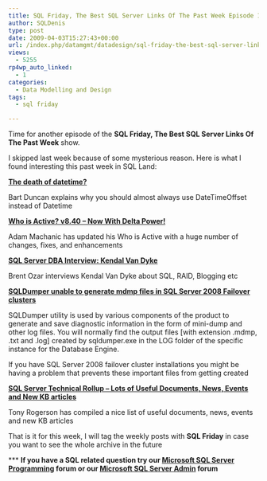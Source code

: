 ```yaml
---
title: SQL Friday, The Best SQL Server Links Of The Past Week Episode 16
author: SQLDenis
type: post
date: 2009-04-03T15:27:43+00:00
url: /index.php/datamgmt/datadesign/sql-friday-the-best-sql-server-links-of-17/
views:
  - 5255
rp4wp_auto_linked:
  - 1
categories:
  - Data Modelling and Design
tags:
  - sql friday

---
```

Time for another episode of the **SQL Friday, The Best SQL Server Links Of The Past Week** show.
  
I skipped last week because of some mysterious reason. Here is what I found interesting this past week in SQL Land:

**[The death of datetime?][1]**
  
Bart Duncan explains why you should almost always use DateTimeOffset instead of Datetime

**[Who is Active? v8.40 &#8211; Now With Delta Power!][2]**
  
Adam Machanic has updated his Who is Active with a huge number of changes, fixes, and enhancements

**[SQL Server DBA Interview: Kendal Van Dyke][3]**
  
Brent Ozar interviews Kendal Van Dyke about SQL, RAID, Blogging etc

**[SQLDumper unable to generate mdmp files in SQL Server 2008 Failover clusters][4]**
  
SQLDumper utility is used by various components of the product to generate and save diagnostic information in the form of mini-dump and other log files. You will normally find the output files [with extension .mdmp, .txt and .log] created by sqldumper.exe in the LOG folder of the specific instance for the Database Engine.
  
If you have SQL Server 2008 failover cluster installations you might be having a problem that prevents these important files from getting created 

**[SQL Server Technical Rollup &#8211; Lots of Useful Documents, News, Events and New KB articles][5]**
  
Tony Rogerson has compiled a nice list of useful documents, news, events and new KB articles



That is it for this week, I will tag the weekly posts with **SQL Friday** in case you want to see the whole archive in the future

\*** **If you have a SQL related question try our [Microsoft SQL Server Programming][6] forum or our [Microsoft SQL Server Admin][7] forum**<ins></ins>

 [1]: http://blogs.msdn.com/bartd/archive/2009/03/31/the-death-of-datetime.aspx
 [2]: http://sqlblog.com/blogs/adam_machanic/archive/2009/03/30/who-is-active-v8-40-now-with-delta-power.aspx
 [3]: http://feedproxy.google.com/~r/BrentOzar-SqlServerDba/~3/iMGDbC6nyLE/
 [4]: http://blogs.msdn.com/psssql/archive/2009/03/30/sqldumper-unable-to-generate-mdmp-files-in-sql-server-2008-failover-clusters.aspx
 [5]: http://sqlblogcasts.com/blogs/tonyrogerson/archive/2009/04/01/sql-server-technical-rollup-lots-of-useful-documents-news-events-and-new-kb-articles.aspx
 [6]: http://forum.lessthandot.com/viewforum.php?f=17
 [7]: http://forum.lessthandot.com/viewforum.php?f=22